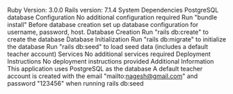 Ruby Version: 3.0.0
Rails version: 7.1.4
System Dependencies
PostgreSQL database
Configuration
No additional configuration required
Run "bundle install"
Before database creation set up database configuration for username, password, host.
Database Creation
Run "rails db:create" to create the database
Database Initialization
Run "rails db:migrate" to initialize the database
Run "rails db:seed" to load seed data (includes a default teacher account)
Services
No additional services required
Deployment Instructions
No deployment instructions provided
Additional Information
This application uses PostgreSQL as the database
A default teacher account is created with the email "mailto:nagesh@gmail.com" and password "123456" when running rails db:seed
